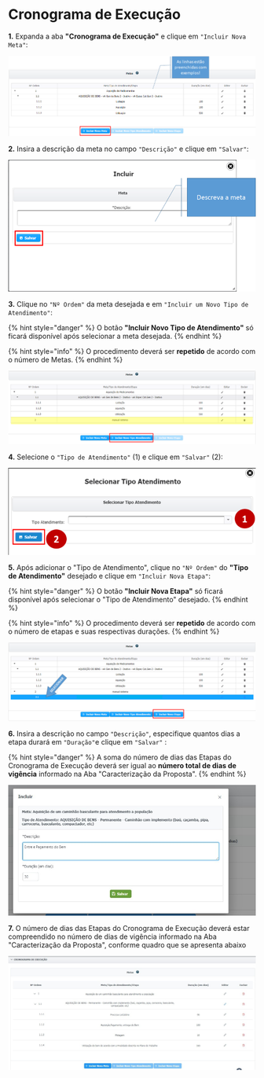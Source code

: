 # Cronograma de Execução

**1.** Expanda a aba **"Cronograma de Execução"** e clique em `"Incluir Nova Meta"`:

![](<../../../.gitbook/assets/image (134).png>)

**2.** Insira a descrição da meta no campo `"Descrição"` e clique em `"Salvar"`:

![](<../../../.gitbook/assets/image (28) (1).png>)

**3.** Clique no `"Nº Ordem"` da meta desejada e em `"Incluir um Novo Tipo de Atendimento"`:

{% hint style="danger" %}
O botão **"Incluir Novo Tipo de Atendimento"** só ficará disponível após selecionar a meta desejada.&#x20;
{% endhint %}

{% hint style="info" %}
O procedimento deverá ser **repetido** de acordo com o número de Metas.
{% endhint %}

![](<../../../.gitbook/assets/image (136).png>)

**4.** Selecione o `"Tipo de Atendimento"` (1) e clique em `"Salvar"` (2):

![](<../../../.gitbook/assets/image (347).png>)

**5.** Após adicionar o "Tipo de Atendimento", clique no `"Nº Ordem"` do **"Tipo de Atendimento"** desejado e clique em `"Incluir Nova Etapa"`:

{% hint style="danger" %}
O botão **"Incluir Nova Etapa"** só ficará disponível após selecionar o "Tipo de Atendimento" desejado.&#x20;
{% endhint %}

{% hint style="info" %}
O procedimento deverá ser **repetido** de acordo com o número de etapas e suas respectivas durações.
{% endhint %}

![](<../../../.gitbook/assets/image (155) (1).png>)

**6.** Insira a descrição no campo `"Descrição"`, especifique quantos dias a etapa durará em `"Duração"`e clique em `"Salvar"` :

{% hint style="danger" %}
A soma do número de dias das Etapas do Cronograma de Execução deverá ser igual ao **número total de dias de vigência** informado na Aba "Caracterização da Proposta".
{% endhint %}

![](<../../../.gitbook/assets/image (255).png>)

**7.** O número de dias das Etapas do Cronograma de Execução deverá estar compreendido no número de dias de vigência informado na Aba "Caracterização da Proposta", conforme quadro que se apresenta abaixo

![](<../../../.gitbook/assets/image (227).png>)
